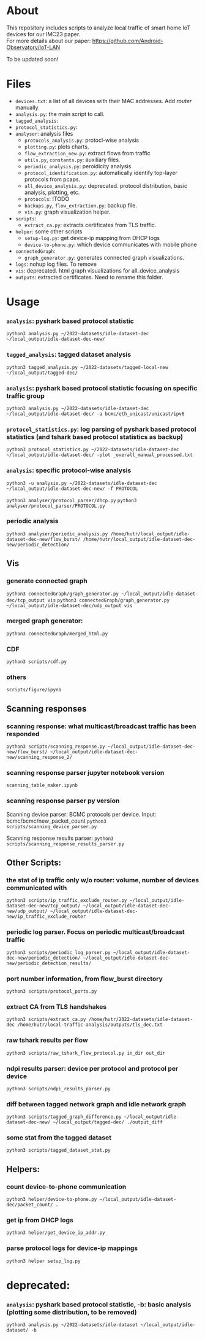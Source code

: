 # About
This repository includes scripts to analyze local traffic of smart home IoT devices for our IMC23 paper.  
For more details about our paper: https://github.com/Android-Observatory/IoT-LAN

To be updated soon! 

# Files

- `devices.txt`: a list of all devices with their MAC addresses. Add *router* manually. 
- `analysis.py`: the main script to call.
- `tagged_analysis`: 
- `protocol_statistics.py`: 
- `analyser`: analysis files 
    - `protocols_analysis.py`: protocl-wise analysis
    - `plotting.py`: plots charts.
    - `flow_extraction_new.py`: extract flows from traffic
    - `utils.py`, `constants.py`: auxiliary files.
    - `periodic_analysis.py`: peroidicity analysis
    - `protocol_identification.py`: automatically identify top-layer protocols from pcaps.
    - `all_device_analysis.py`: deprecated. protocol distribution, basic analysis, plotting, etc. 
    - `protocols`: !TODO
    - `backups.py`, `flow_extraction.py`: backup file. 
    - `vis.py`: graph visualization helper. 
- `scripts`: 
    - `extract_ca.py`: extracts certificates from TLS traffic. 
- `helper`: some other scripts
    - `setup-log.py`: get device-ip mapping from DHCP logs
    - `device-to-phone.py`: which device communicates with mobile phone 
- `connectedGraph`: 
    - `graph_generator.py`: generates connected graph visualizations. 
- `logs`: nohup log files. To remove
- `vis`: deprecated. html graph visualizations for all_device_analysis
- `outputs`: extracted certificates. Need to rename this folder. 

# Usage
### `analysis`: pyshark based protocol statistic
`python3 analysis.py ~/2022-datasets/idle-dataset-dec ~/local_output/idle-dataset-dec-new/`

### `tagged_analysis`: tagged dataset analysis
`python3 tagged_analysis.py ~/2022-datasets/tagged-local-new ~/local_output/tagged-dec/`

### `analysis`: pyshark based protocol statistic focusing on specific traffic group 
`python3 analysis.py ~/2022-datasets/idle-dataset-dec ~/local_output/idle-dataset-dec/ -a bcmc/eth_unicast/unicast/ipv6`

### `protocol_statistics.py`: log parsing of pyshark based protocol statistics (and tshark based protocol statistics as backup)
`python3 protocol_statistics.py ~/2022-datasets/idle-dataset-dec ~/local_output/idle-dataset-dec/ -plot _overall_manual_processed.txt`

### `analysis`: specific protocol-wise analysis
`python3 -u analysis.py ~/2022-datasets/idle-dataset-dec ~/local_output/idle-dataset-dec-new/ -f PROTOCOL`

`python3 analyser/protocol_parser/dhcp.py`
`python3 analyser/protocol_parser/PROTOCOL.py`

### periodic analysis
`python3 analyser/periodic_analysis.py /home/hutr/local_output/idle-dataset-dec-new/flow_burst/ /home/hutr/local_output/idle-dataset-dec-new/periodic_detection/`


## Vis
### generate connected graph
`python3 connectedGraph/graph_generator.py ~/local_output/idle-dataset-dec/tcp_output vis`
`python3 connectedGraph/graph_generator.py ~/local_output/idle-dataset-dec/udp_output vis`

### merged graph generator: 
`python3 connectedGraph/merged_html.py`

### CDF
`python3 scripts/cdf.py`

### others
`scripts/figure/ipynb`


## Scanning responses
### scanning response: what multicast/broadcast traffic has been responded 
`python3 scripts/scanning_response.py ~/local_output/idle-dataset-dec-new/flow_burst/ ~/local_output/idle-dataset-dec-new/scanning_response_2/`

### scanning response parser jupyter notebook version
`scanning_table_maker.ipynb`

### scanning response parser py version
Scanning device parser: BCMC protocols per device. Input: bcmc/bcmc/new_packet_count
`python3 scripts/scanning_device_parser.py `

Scanning response results parser: 
`python3 scripts/scanning_response_results_parser.py`

## Other Scripts:

### the stat of ip traffic only w/o router: volume, number of devices communicated with 
`python3 scripts/ip_traffic_exclude_router.py ~/local_output/idle-dataset-dec-new/tcp_output/ ~/local_output/idle-dataset-dec-new/udp_output/ ~/local_output/idle-dataset-dec-new/ip_traffic_exclude_router`

### periodic log parser. Focus on periodic multicast/broadcast traffic
`python3 scripts/periodic_log_parser.py ~/local_output/idle-dataset-dec-new/periodic_detection/ ~/local_output/idle-dataset-dec-new/periodic_detection_results/`

### port number information, from flow_burst directory
`python3 scripts/protocol_ports.py`

### extract CA from TLS handshakes
`python3 scripts/extract_ca.py /home/hutr/2022-datasets/idle-dataset-dec /home/hutr/local-traffic-analysis/outputs/tls_dec.txt`

### raw tshark results per flow
`python3 scripts/raw_tshark_flow_protocol.py in_dir out_dir`

### ndpi results parser: device per protocol and protocol per device
`python3 scripts/ndpi_results_parser.py`

### diff between tagged network graph and idle network graph
`python3 scripts/tagged_graph_difference.py ~/local_output/idle-dataset-dec-new/ ~/local_output/tagged-dec/ ./output_diff`

### some stat from the tagged dataset
`python3 scripts/tagged_dataset_stat.py`


## Helpers:

### count device-to-phone communication
`python3 helper/device-to-phone.py ~/local_output/idle-dataset-dec/packet_count/ .`

### get ip from DHCP logs
`python3 helper/get_device_ip_addr.py`

### parse protocol logs for device-ip mappings 
`python3 helper setup_log.py`
# deprecated:

### `analysis`: pyshark based protocol statistic, -b: basic analysis (plotting some distribution, to be removed)
`python3 analysis.py ~/2022-datasets/idle-dataset ~/local_output/idle-dataset/ -b`
